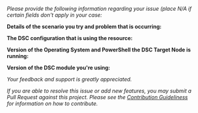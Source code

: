 _Please provide the following information regarding your issue (place N/A if certain fields don't apply in your case:_

**Details of the scenario you try and problem that is occurring:**

**The DSC configuration that is using the resource:**

**Version of the Operating System and PowerShell the DSC Target Node is running:**

**Version of the DSC module you're using:**

_Your feedback and support is greatly appreciated._


_If you are able to resolve this issue or add new features, you may submit a Pull Request against this project._
_Please see the [Contribution Guideliness](https://github.com/powershell/xSharePoint/wiki/Contributing%20to%20xSharePoint) for information on how to contribute._
